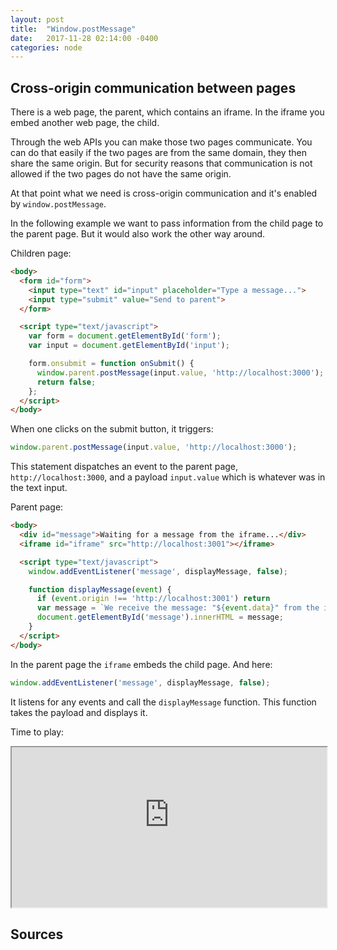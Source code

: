```yaml
---
layout: post
title:  "Window.postMessage"
date:   2017-11-28 02:14:00 -0400
categories: node
---
```

## Cross-origin communication between pages

There is a web page, the parent, which contains an iframe. In the iframe you embed another web page, the child.

Through the web APIs you can make those two pages communicate. You can do that easily if the two pages are from the same domain, they then share the same origin. But for security reasons that communication is not allowed if the two pages do not have the same origin.

At that point what we need is cross-origin communication and it's enabled by `window.postMessage`.

In the following example we want to pass information from the child page to the parent page. But it would also work the other way around.

Children page:
```html
<body>
  <form id="form">
    <input type="text" id="input" placeholder="Type a message...">
    <input type="submit" value="Send to parent">
  </form>

  <script type="text/javascript">
    var form = document.getElementById('form');
    var input = document.getElementById('input');

    form.onsubmit = function onSubmit() {
      window.parent.postMessage(input.value, 'http://localhost:3000');
      return false;
    };
  </script>
</body>
```

When one clicks on the submit button, it triggers:
```js
window.parent.postMessage(input.value, 'http://localhost:3000');
```
This statement dispatches an event to the parent page, `http://localhost:3000`, and a payload `input.value` which is whatever was in the text input.

Parent page:
```html
<body>
  <div id="message">Waiting for a message from the iframe...</div>
  <iframe id="iframe" src="http://localhost:3001"></iframe>

  <script type="text/javascript">
    window.addEventListener('message', displayMessage, false);

    function displayMessage(event) {
      if (event.origin !== 'http://localhost:3001') return
      var message = `We receive the message: "${event.data}" from the iframe.`;
      document.getElementById('message').innerHTML = message;
    }
  </script>
</body>
```

In the parent page the `iframe` embeds the child page. And here:
```js
window.addEventListener('message', displayMessage, false);
```
It listens for any events and call the `displayMessage` function. This function takes the payload and displays it.

Time to play:

<iframe
  id="iframe"
  width="100%"
  height="256px"
  src="https://parent.post-message.window.api.web.experiences.mthpvg.com/">
</iframe>


## Sources
